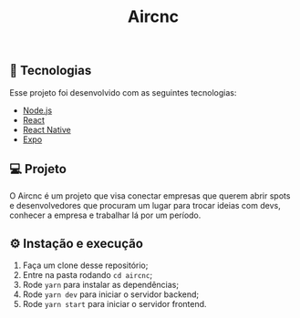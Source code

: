 <h1 align="center">
    Aircnc
</h1>
<br>

## :rocket: Tecnologias

Esse projeto foi desenvolvido com as seguintes tecnologias:

- [Node.js](https://nodejs.org/en/)
- [React](https://reactjs.org)
- [React Native](https://facebook.github.io/react-native/)
- [Expo](https://expo.io/)

## 💻 Projeto

O Aircnc é um projeto que visa conectar empresas que querem abrir spots e desenvolvedores que procuram um lugar para trocar ideias com devs, conhecer a empresa e trabalhar lá por um período.

## ⚙ Instação e execução

1. Faça um clone desse repositório;
2. Entre na pasta rodando `cd aircnc`;
3. Rode `yarn` para instalar as dependências;
4. Rode `yarn dev` para iniciar o servidor backend;
5. Rode `yarn start` para iniciar o servidor frontend.
